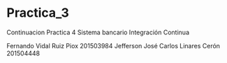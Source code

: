 # Practica_3
Continuacion Practica 4
Sistema bancario
Integración Continua

Fernando Vidal Ruiz Piox  201503984
Jefferson José Carlos Linares Cerón 201504448

